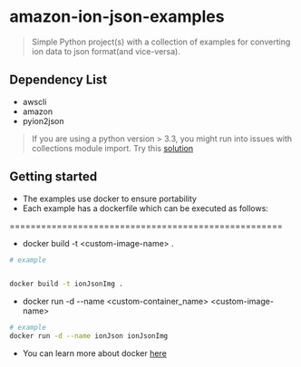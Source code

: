 # amazon-ion-json-examples


>  Simple Python project(s) with a collection of examples for converting ion  data to json format(and vice-versa).


## Dependency List

* awscli
* amazon
* pyion2json


>If you are using a python version > 3.3, you might run into issues with collections module import. Try this [solution](https://stackoverflow.com/questions/59636631/aws-cli-with-python-3-9-0a1-error-from-collections-import-mutablemapping)

## Getting started

 - The examples use docker to ensure portability
 - Each example has a dockerfile which can be executed as follows:
 
 ====================================================


* docker build -t \<custom-image-name\> .
```bash
# example


docker build -t ionJsonImg .
```
* docker run -d --name \<custom-container_name\> \<custom-image-name\>
```bash
# example
docker run -d --name ionJson ionJsonImg
```


* You can learn more about docker [here](https://www.docker.com/101-tutorial)